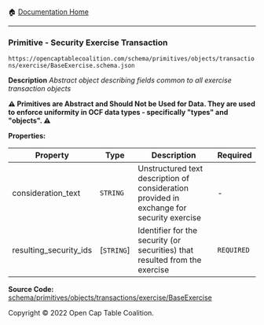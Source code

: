 :house: [Documentation Home](/README.md)

---

### Primitive - Security Exercise Transaction

`https://opencaptablecoalition.com/schema/primitives/objects/transactions/exercise/BaseExercise.schema.json`

**Description** _Abstract object describing fields common to all exercise transaction objects_

**:warning: Primitives are Abstract and Should Not be Used for Data. They are used to enforce uniformity in OCF data types - specifically "types" and "objects". :warning:**

**Properties:**

| Property               | Type       | Description                                                                               | Required   |
| ---------------------- | ---------- | ----------------------------------------------------------------------------------------- | ---------- |
| consideration_text     | `STRING`   | Unstructured text description of consideration provided in exchange for security exercise | -          |
| resulting_security_ids | [`STRING`] | Identifier for the security (or securities) that resulted from the exercise               | `REQUIRED` |

**Source Code:** [schema/primitives/objects/transactions/exercise/BaseExercise](/schema/primitives/objects/transactions/exercise/BaseExercise.schema.json)

Copyright © 2022 Open Cap Table Coalition.
